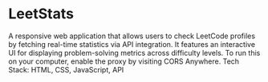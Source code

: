 # LeetStats
A responsive web application that allows users to check LeetCode profiles by fetching real-time statistics via API integration. It features an interactive UI for displaying problem-solving metrics across difficulty levels. To run this on your computer, enable the proxy by visiting CORS Anywhere.
Tech Stack: HTML, CSS, JavaScript, API

